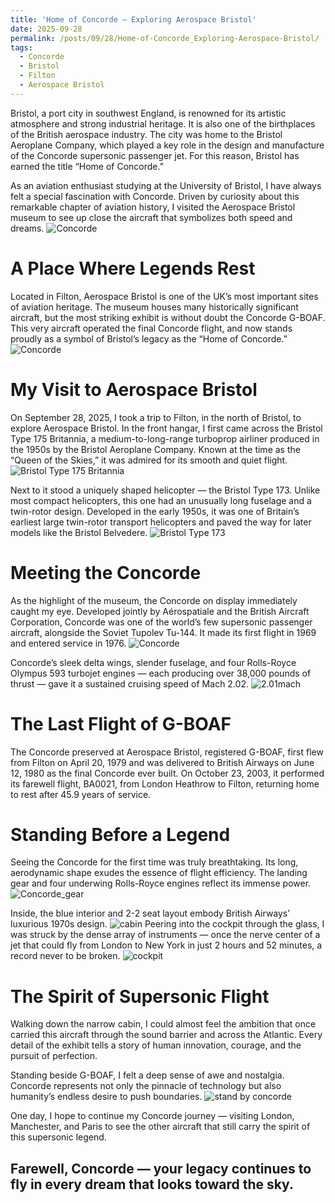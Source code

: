 ```yaml
---
title: 'Home of Concorde – Exploring Aerospace Bristol'
date: 2025-09-28
permalink: /posts/09/28/Home-of-Concorde_Exploring-Aerospace-Bristol/
tags:
  - Concorde
  - Bristol
  - Filton
  - Aerospace Bristol
---
```


Bristol, a port city in southwest England, is renowned for its artistic atmosphere and strong industrial heritage. It is also one of the birthplaces of the British aerospace industry. The city was home to the Bristol Aeroplane Company, which played a key role in the design and manufacture of the Concorde supersonic passenger jet. For this reason, Bristol has earned the title “Home of Concorde.”

As an aviation enthusiast studying at the University of Bristol, I have always felt a special fascination with Concorde. Driven by curiosity about this remarkable chapter of aviation history, I visited the Aerospace Bristol museum to see up close the aircraft that symbolizes both speed and dreams.
![Concorde](https://kw-aviation.oss-cn-beijing.aliyuncs.com/post%20image/BP2/BP2_top_concorde.jpg)

A Place Where Legends Rest
======

Located in Filton, Aerospace Bristol is one of the UK’s most important sites of aviation heritage. The museum houses many historically significant aircraft, but the most striking exhibit is without doubt the Concorde G-BOAF. This very aircraft operated the final Concorde flight, and now stands proudly as a symbol of Bristol’s legacy as the “Home of Concorde.”
![Concorde](https://kw-aviation.oss-cn-beijing.aliyuncs.com/post%20image/BP2/BP2_concorde.jpg)

My Visit to Aerospace Bristol
======

On September 28, 2025, I took a trip to Filton, in the north of Bristol, to explore Aerospace Bristol. In the front hangar, I first came across the Bristol Type 175 Britannia, a medium-to-long-range turboprop airliner produced in the 1950s by the Bristol Aeroplane Company. Known at the time as the “Queen of the Skies,” it was admired for its smooth and quiet flight.
![Bristol Type 175 Britannia](https://kw-aviation.oss-cn-beijing.aliyuncs.com/post%20image/BP2/BP2_Bristol-type-175.jpg)

Next to it stood a uniquely shaped helicopter — the Bristol Type 173. Unlike most compact helicopters, this one had an unusually long fuselage and a twin-rotor design. Developed in the early 1950s, it was one of Britain’s earliest large twin-rotor transport helicopters and paved the way for later models like the Bristol Belvedere.
![Bristol Type 173](https://kw-aviation.oss-cn-beijing.aliyuncs.com/post%20image/BP2/BP2_Bristol-type-173.jpg)

Meeting the Concorde
======

As the highlight of the museum, the Concorde on display immediately caught my eye. Developed jointly by Aérospatiale and the British Aircraft Corporation, Concorde was one of the world’s few supersonic passenger aircraft, alongside the Soviet Tupolev Tu-144. It made its first flight in 1969 and entered service in 1976.
![Concorde](https://kw-aviation.oss-cn-beijing.aliyuncs.com/post%20image/BP2/BP2_concorde_head.jpg)

Concorde’s sleek delta wings, slender fuselage, and four Rolls-Royce Olympus 593 turbojet engines — each producing over 38,000 pounds of thrust — gave it a sustained cruising speed of Mach 2.02.
![2.01mach](https://kw-aviation.oss-cn-beijing.aliyuncs.com/post%20image/BP2/BP2_concorde_mach.jpg)


The Last Flight of G-BOAF
======

The Concorde preserved at Aerospace Bristol, registered G-BOAF, first flew from Filton on April 20, 1979 and was delivered to British Airways on June 12, 1980 as the final Concorde ever built. On October 23, 2003, it performed its farewell flight, BA0021, from London Heathrow to Filton, returning home to rest after 45.9 years of service.


Standing Before a Legend
======
Seeing the Concorde for the first time was truly breathtaking. Its long, aerodynamic shape exudes the essence of flight efficiency. The landing gear and four underwing Rolls-Royce engines reflect its immense power.
![Concorde_gear](https://kw-aviation.oss-cn-beijing.aliyuncs.com/post%20image/BP2/BP2_concorde_gear.jpg)

Inside, the blue interior and 2-2 seat layout embody British Airways’ luxurious 1970s design.
![cabin](https://kw-aviation.oss-cn-beijing.aliyuncs.com/post%20image/BP2/BP2_concorde_cabin.jpg)
Peering into the cockpit through the glass, I was struck by the dense array of instruments — once the nerve center of a jet that could fly from London to New York in just 2 hours and 52 minutes, a record never to be broken.
![cockpit](https://kw-aviation.oss-cn-beijing.aliyuncs.com/post%20image/BP2/BP2_concorde_cockpit.jpg)

The Spirit of Supersonic Flight
======
Walking down the narrow cabin, I could almost feel the ambition that once carried this aircraft through the sound barrier and across the Atlantic. Every detail of the exhibit tells a story of human innovation, courage, and the pursuit of perfection.

Standing beside G-BOAF, I felt a deep sense of awe and nostalgia. Concorde represents not only the pinnacle of technology but also humanity’s endless desire to push boundaries.
![stand by concorde](https://kw-aviation.oss-cn-beijing.aliyuncs.com/post%20image/BP2/BP2_concorde_side.jpg)

One day, I hope to continue my Concorde journey — visiting London, Manchester, and Paris to see the other aircraft that still carry the spirit of this supersonic legend.

Farewell, Concorde — your legacy continues to fly in every dream that looks toward the sky.
-------